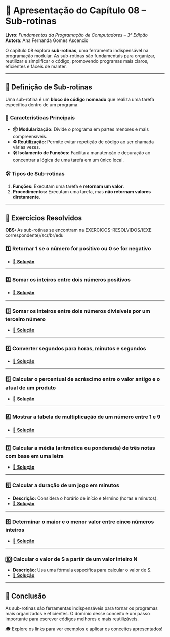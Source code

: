 # 📘 **Apresentação do Capítulo 08 – Sub-rotinas**  
**Livro**: *Fundamentos da Programação de Computadores – 3ª Edição*  
**Autora**: Ana Fernanda Gomes Ascencio  

O capítulo 08 explora **sub-rotinas**, uma ferramenta indispensável na programação modular. As sub-rotinas são fundamentais para organizar, reutilizar e simplificar o código, promovendo programas mais claros, eficientes e fáceis de manter.  

---

## 🧩 **Definição de Sub-rotinas**  
Uma sub-rotina é um **bloco de código nomeado** que realiza uma tarefa específica dentro de um programa.  

### 🔑 **Características Principais**  
- **📦 Modularização:** Divide o programa em partes menores e mais compreensíveis.  
- **♻️ Reutilização:** Permite evitar repetição de código ao ser chamada várias vezes.  
- **🛠️ Isolamento de Funções:** Facilita a manutenção e depuração ao concentrar a lógica de uma tarefa em um único local.  

### 🛠️ **Tipos de Sub-rotinas**  
1. **Funções:** Executam uma tarefa e **retornam um valor**.  
2. **Procedimentos:** Executam uma tarefa, mas **não retornam valores diretamente**.  

---

## 📖 **Exercícios Resolvidos**  
**OBS:** As sub-rotinas se encontram na EXERCICOS-RESOLVIDOS/(EXE correspondente)/scr/br/edu


### 1️⃣ **Retornar 1 se o número for positivo ou 0 se for negativo**  
- [🔗 **Solução**](https://github.com/JoeBobbyMaxim/CTI-P4-POO-20242-LISTA03/blob/main/CAP08/EXERCICIOS-RESOLVIDOS/EXE01/src/br/edu/principal/Principal.java)  

---

### 2️⃣ **Somar os inteiros entre dois números positivos**  
- [🔗 **Solução**](https://github.com/JoeBobbyMaxim/CTI-P4-POO-20242-LISTA03/blob/main/CAP08/EXERCICIOS-RESOLVIDOS/EXE02/src/br/edu/principal/Principal.java)  

---

### 3️⃣ **Somar os inteiros entre dois números divisíveis por um terceiro número**  
- [🔗 **Solução**](https://github.com/JoeBobbyMaxim/CTI-P4-POO-20242-LISTA03/blob/main/CAP08/EXERCICIOS-RESOLVIDOS/EXE03/src/br/edu/principal/Principal.java)  

---

### 4️⃣ **Converter segundos para horas, minutos e segundos**  
- [🔗 **Solução**](https://github.com/JoeBobbyMaxim/CTI-P4-POO-20242-LISTA03/blob/main/CAP08/EXERCICIOS-RESOLVIDOS/EXE04/src/br/edu/principal/Principal.java)  

---

### 5️⃣ **Calcular o percentual de acréscimo entre o valor antigo e o atual de um produto**  
- [🔗 **Solução**](https://github.com/JoeBobbyMaxim/CTI-P4-POO-20242-LISTA03/blob/main/CAP08/EXERCICIOS-RESOLVIDOS/EXE05/src/br/edu/principal/Principal.java)  

---

### 6️⃣ **Mostrar a tabela de multiplicação de um número entre 1 e 9**  
- [🔗 **Solução**](https://github.com/JoeBobbyMaxim/CTI-P4-POO-20242-LISTA03/blob/main/CAP08/EXERCICIOS-RESOLVIDOS/EXE06/src/br/edu/principal/Principal.java)  

---

### 7️⃣ **Calcular a média (aritmética ou ponderada) de três notas com base em uma letra**  
- [🔗 **Solução**](https://github.com/JoeBobbyMaxim/CTI-P4-POO-20242-LISTA03/blob/main/CAP08/EXERCICIOS-RESOLVIDOS/EXE07/src/br/edu/principal/Principal.java)  

---

### 8️⃣ **Calcular a duração de um jogo em minutos**  
- **Descrição:** Considera o horário de início e término (horas e minutos).  
- [🔗 **Solução**](https://github.com/JoeBobbyMaxim/CTI-P4-POO-20242-LISTA03/blob/main/CAP08/EXERCICIOS-RESOLVIDOS/EXE08/src/br/edu/principal/Principal.java)  

---

### 9️⃣ **Determinar o maior e o menor valor entre cinco números inteiros**  
- [🔗 **Solução**](https://github.com/JoeBobbyMaxim/CTI-P4-POO-20242-LISTA03/blob/main/CAP08/EXERCICIOS-RESOLVIDOS/EXE09/src/br/edu/principal/Principal.java)  

---

### 🔟 **Calcular o valor de S a partir de um valor inteiro N**  
- **Descrição:** Usa uma fórmula específica para calcular o valor de S.  
- [🔗 **Solução**](https://github.com/JoeBobbyMaxim/CTI-P4-POO-20242-LISTA03/blob/main/CAP08/EXERCICIOS-RESOLVIDOS/EXE10/src/br/edu/principal/Principal.java)  

---

## 🚀 **Conclusão**  
As sub-rotinas são ferramentas indispensáveis para tornar os programas mais organizados e eficientes. O domínio desse conceito é um passo importante para escrever códigos melhores e mais reutilizáveis.  

🎓 Explore os links para ver exemplos e aplicar os conceitos apresentados!  
